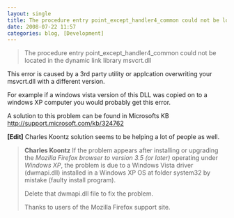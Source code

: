 ```yaml
---
layout: single
title: The procedure entry point_except_handler4_common could not be located in the dynamic link library msvcrt.dll
date: 2008-07-22 11:57
categories: blog, [Development]
---
```

<blockquote>The procedure entry point_except_handler4_common could not be located in the dynamic link library msvcrt.dll</blockquote>
This error is caused by a 3rd party utility or applcation overwriting your msvcrt.dll with a different version.

For example if a windows vista version of this DLL was copied on to a windows XP computer you would probably get this error.

A solution to this problem can be found in Microsofts KB
<a href="http://support.microsoft.com/kb/324762">http://support.microsoft.com/kb/324762</a>

<strong>[Edit]</strong> Charles Koontz solution seems to be helping a lot of people as well.
<blockquote><strong>Charles Koontz</strong>
If the problem appears after installing or upgrading the <em>Mozilla Firefox browser to version 3.5 (or later)</em> operating under <em>Windows XP</em>, the problem is due to a Windows Vista driver (dwmapi.dll) installed in a Windows XP OS at folder system32 by mistake (faulty install program).

Delete that dwmapi.dll file to fix the problem.

Thanks to users of the Mozilla Firefox support site.</blockquote>
